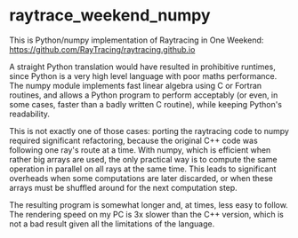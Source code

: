 # raytrace_weekend_numpy

This is Python/numpy implementation of Raytracing in One Weekend: https://github.com/RayTracing/raytracing.github.io

A straight Python translation would have resulted in prohibitive runtimes, since Python is a very high level language with poor maths performance. The numpy module implements fast linear algebra using C or Fortran routines, and allows a Python program to perform acceptably (or even, in some cases, faster than a badly written C routine), while keeping Python's readability.

This is not exactly one of those cases: porting the raytracing code to numpy required significant refactoring, because the original C++ code was following one ray's route at a time. With numpy, which is efficient when rather big arrays are used, the only practical way is to compute the same operation in parallel on all rays at the same time. This leads to significant overheads when some computations are later discarded, or when these arrays must be shuffled around for the next computation step.

The resulting program is somewhat longer and, at times, less easy to follow. The rendering speed on my PC is 3x slower than the C++ version, which is not a bad result given all the limitations of the language.
